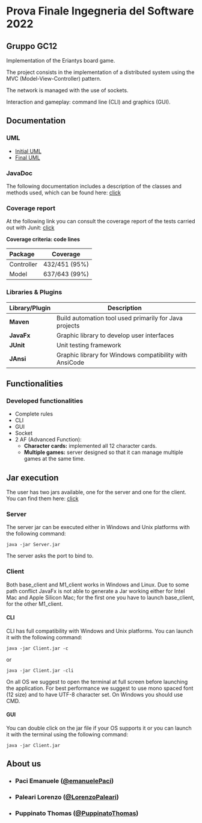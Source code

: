 # Prova Finale Ingegneria del Software 2022
## Gruppo GC12

Implementation of the Eriantys board game.

The project consists in the implementation of a distributed system using the MVC (Model-View-Controller) pattern.

The network is managed with the use of sockets.

Interaction and gameplay: command line (CLI) and graphics (GUI).

## Documentation

### UML
- [Initial UML](https://github.com/LorenzoPaleari/ing-sw-2022-Paci-Paleari-Puppinato/tree/main/Deliverables/UML/Initial)
- [Final UML](https://github.com/LorenzoPaleari/ing-sw-2022-Paci-Paleari-Puppinato/tree/main/Deliverables/UML/Final)

### JavaDoc
The following documentation includes a description of the classes and methods used, which can be found here: [click](https://github.com/LorenzoPaleari/ing-sw-2022-Paci-Paleari-Puppinato/tree/main/Deliverables/Code%20Coverage)

### Coverage report
At the following link you can consult the coverage report of the tests carried out with Junit: [click](https://github.com/LorenzoPaleari/ing-sw-2022-Paci-Paleari-Puppinato/tree/main/Deliverables/Code%20Coverage)



**Coverage criteria: code lines**

| Package | Coverage |
|:-----------------------|:------------------------------------:|
| Controller | 432/451 (95%)
| Model | 637/643 (99%)


### Libraries & Plugins
|Library/Plugin|Description|
|---------------|-----------|
|__Maven__|Build automation tool used primarily for Java projects|
|__JavaFx__|Graphic library to develop user interfaces| 
|__JUnit__|Unit testing framework|
|__JAnsi__|Graphic library for Windows compatibility with AnsiCode|

## Functionalities
### Developed functionalities
- Complete rules
- CLI
- GUI
- Socket
- 2 AF (Advanced Function):
    - __Character cards:__ implemented all 12 character cards.
    - __Multiple games:__ server designed so that it can manage multiple games at the same time.

## Jar execution
The user has two jars available, one for the server and one for the client.
You can find them here: [click](https://github.com/LorenzoPaleari/ing-sw-2022-Paci-Paleari-Puppinato/tree/main/Deliverables/JAR)
### Server
The server jar can be executed either in Windows and Unix platforms with the following command:
```
java -jar Server.jar
```
The server asks the port to bind to. 

### Client
Both base_client and M1_client works in Windows and Linux.
Due to some path conflict JavaFx is not able to generate a Jar working either for Intel Mac and Apple Silicon Mac; for the first one you have to launch base_client, for the other M1_client. 
#### CLI
CLI has full compatibility with Windows and Unix platforms. You can launch it with the following command:
```
java -jar Client.jar -c
```
or
```
java -jar Client.jar -cli
```
On all OS we suggest to open the terminal at full screen before launching the application. 
For best performance we suggest to use mono spaced font (12 size) and to have UTF-8 character set.
On Windows you should use CMD. 

#### GUI
You can double click on the jar file if your OS supports it or you can launch it with the terminal using the following command:
```
java -jar Client.jar
```

## About us
- ###        Paci Emanuele ([@emanuelePaci](https://github.com/emanuelePaci))
- ###        Paleari Lorenzo ([@LorenzoPaleari](https://github.com/LorenzoPaleari))
- ###        Puppinato Thomas ([@PuppinatoThomas](https://github.com/PuppinatoThomas))
